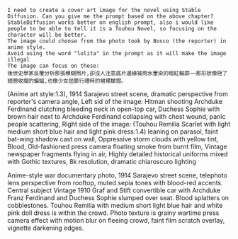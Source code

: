 ```
I need to create a cover art image for the novel using Stable Diffusion. Can you give me the prompt based on the above chapter? StableDiffusion works better on english prompt, also i would like people to be able to tell it is a Touhou Novel, so focusing on the character will be better.
The image could choose from the photo took by Bosco (the reporter) in anime style.
Avoid using the word "lolita" in the prompt as it will make the image illegal
The image can focus on these:
後世史學家反覆分析那張模糊照片,卻沒人注意底片邊緣被雨水暈染的暗紅輪廓──那形狀像極了翅膀收攏的蝙蝠,也像少女屈膝行禮時的裙襬皺摺。
```

(Anime art style:1.3), 1914 Sarajevo street scene, dramatic perspective from reporter's camera angle, 
Left sid of the image: Hitman shooting Archduke Ferdinand clutching bleeding neck in open-top car, Duchess Sophie with brown hair next to Archduke Ferdinand collapsing with chest wound, panic people scattering, 
Right side of the image: (Touhou Remilia Scarlet with light medium short blue hair and light pink dress:1.4) leaning on parasol, faint bat-wing shadow cast on wall, 
Oppressive storm clouds with yellow tint, Blood, Old-fashioned press camera floating smoke from burnt film, Vintage newspaper fragments flying in air, 
Highly detailed historical uniforms mixed with Gothic textures, 8k resolution, dramatic chiaroscuro lighting

Anime-style war documentary photo, 1914 Sarajevo street scene, telephoto lens perspective from rooftop, muted sepia tones with blood-red accents. Central subject Vintage 1910 Graf and Stift convertible car with Archduke Franz Ferdinand and Duchess Sophie slumped over seat. Blood splatters on cobblestones. 
Touhou Remilia with medium short light blue hair and white pink doll dress is within the crowd.
Photo texture is grainy wartime press camera effect with motion blur on fleeing crowd, faint film scratch overlay, vignette darkening edges.